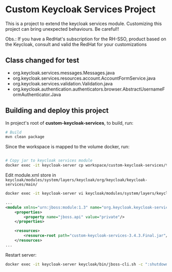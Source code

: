 # Custom Keycloak Services Project

This is a project to extend the keycloak services module. Customizing this project can bring unexpected behaviours. Be careful!!

Obs.: If you have a RedHat's subscription for the RH-SSO, product based on the Keycloak, consult and valid the RedHat for your customizations 

## Class changed for test

- org.keycloak.services.messages.Messages.java
- org.keycloak.services.resources.account.AccountFormService.java
- org.keycloak.services.validation.Validation.java
- org.keycloak.authentication.authenticators.browser.AbstractUsernameFormAuthenticator.Java

## Building and deploy this project

In project's root of **custom-keycloak-services**, to build, run:

```bash
# Build 
mvn clean package
```
Since the workspace is mapped to the volume docker, run:

```bash

# Copy jar to keycloak services module
docker exec -it keycloak-server cp workspace/custom-keycloak-services/target/custom-keycloak-services-3.4.3.Final.jar keycloak/modules/system/layers/keycloak/org/keycloak/keycloak-services/main/
```

Edit module.xml store in `keycloak/modules/system/layers/keycloak/org/keycloak/keycloak-services/main/` 

```bash
docker exec -it keycloak-server vi keycloak/modules/system/layers/keycloak/org/keycloak/keycloak-services/main/module.xml
```

```xml
...
<module xmlns="urn:jboss:module:1.3" name="org.keycloak.keycloak-services">
    <properties>
        <property name="jboss.api" value="private"/>
    </properties>

    <resources>
        <resource-root path="custom-keycloak-services-3.4.3.Final.jar"/>
    </resources>
...
```

Restart server:

```bash
docker exec -it keycloak-server keycloak/bin/jboss-cli.sh -c ":shutdown(restart=true)"
```
